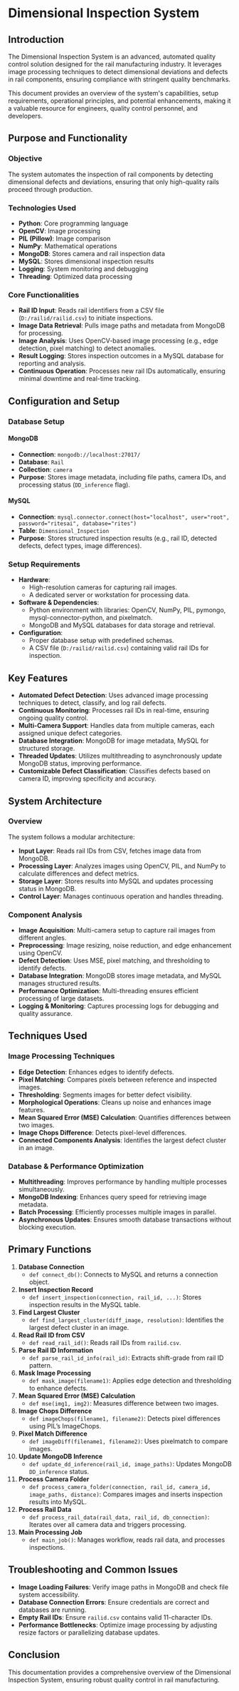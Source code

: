 # Dimensional Inspection System

## Introduction
The Dimensional Inspection System is an advanced, automated quality control solution designed for the rail manufacturing industry. It leverages image processing techniques to detect dimensional deviations and defects in rail components, ensuring compliance with stringent quality benchmarks.

This document provides an overview of the system's capabilities, setup requirements, operational principles, and potential enhancements, making it a valuable resource for engineers, quality control personnel, and developers.

## Purpose and Functionality

### Objective
The system automates the inspection of rail components by detecting dimensional defects and deviations, ensuring that only high-quality rails proceed through production.

### Technologies Used
- **Python**: Core programming language
- **OpenCV**: Image processing
- **PIL (Pillow)**: Image comparison
- **NumPy**: Mathematical operations
- **MongoDB**: Stores camera and rail inspection data
- **MySQL**: Stores dimensional inspection results
- **Logging**: System monitoring and debugging
- **Threading**: Optimized data processing

### Core Functionalities
- **Rail ID Input**: Reads rail identifiers from a CSV file (`D:/railid/railid.csv`) to initiate inspections.
- **Image Data Retrieval**: Pulls image paths and metadata from MongoDB for processing.
- **Image Analysis**: Uses OpenCV-based image processing (e.g., edge detection, pixel matching) to detect anomalies.
- **Result Logging**: Stores inspection outcomes in a MySQL database for reporting and analysis.
- **Continuous Operation**: Processes new rail IDs automatically, ensuring minimal downtime and real-time tracking.

## Configuration and Setup

### Database Setup

#### MongoDB
- **Connection**: `mongodb://localhost:27017/`
- **Database**: `Rail`
- **Collection**: `camera`
- **Purpose**: Stores image metadata, including file paths, camera IDs, and processing status (`DD_inference` flag).

#### MySQL
- **Connection**: `mysql.connector.connect(host="localhost", user="root", password="ritesai", database="rites")`
- **Table**: `Dimensional_Inspection`
- **Purpose**: Stores structured inspection results (e.g., rail ID, detected defects, defect types, image differences).

### Setup Requirements
- **Hardware**:
  - High-resolution cameras for capturing rail images.
  - A dedicated server or workstation for processing data.
- **Software & Dependencies**:
  - Python environment with libraries: OpenCV, NumPy, PIL, pymongo, mysql-connector-python, and pixelmatch.
  - MongoDB and MySQL databases for data storage and retrieval.
- **Configuration**:
  - Proper database setup with predefined schemas.
  - A CSV file (`D:/railid/railid.csv`) containing valid rail IDs for inspection.

## Key Features
- **Automated Defect Detection**: Uses advanced image processing techniques to detect, classify, and log rail defects.
- **Continuous Monitoring**: Processes rail IDs in real-time, ensuring ongoing quality control.
- **Multi-Camera Support**: Handles data from multiple cameras, each assigned unique defect categories.
- **Database Integration**: MongoDB for image metadata, MySQL for structured storage.
- **Threaded Updates**: Utilizes multithreading to asynchronously update MongoDB status, improving performance.
- **Customizable Defect Classification**: Classifies defects based on camera ID, improving specificity and accuracy.

## System Architecture

### Overview
The system follows a modular architecture:
- **Input Layer**: Reads rail IDs from CSV, fetches image data from MongoDB.
- **Processing Layer**: Analyzes images using OpenCV, PIL, and NumPy to calculate differences and defect metrics.
- **Storage Layer**: Stores results into MySQL and updates processing status in MongoDB.
- **Control Layer**: Manages continuous operation and handles threading.

### Component Analysis
- **Image Acquisition**: Multi-camera setup to capture rail images from different angles.
- **Preprocessing**: Image resizing, noise reduction, and edge enhancement using OpenCV.
- **Defect Detection**: Uses MSE, pixel matching, and thresholding to identify defects.
- **Database Integration**: MongoDB stores image metadata, and MySQL manages structured results.
- **Performance Optimization**: Multi-threading ensures efficient processing of large datasets.
- **Logging & Monitoring**: Captures processing logs for debugging and quality assurance.

## Techniques Used

### Image Processing Techniques
- **Edge Detection**: Enhances edges to identify defects.
- **Pixel Matching**: Compares pixels between reference and inspected images.
- **Thresholding**: Segments images for better defect visibility.
- **Morphological Operations**: Cleans up noise and enhances image features.
- **Mean Squared Error (MSE) Calculation**: Quantifies differences between two images.
- **Image Chops Difference**: Detects pixel-level differences.
- **Connected Components Analysis**: Identifies the largest defect cluster in an image.

### Database & Performance Optimization
- **Multithreading**: Improves performance by handling multiple processes simultaneously.
- **MongoDB Indexing**: Enhances query speed for retrieving image metadata.
- **Batch Processing**: Efficiently processes multiple images in parallel.
- **Asynchronous Updates**: Ensures smooth database transactions without blocking execution.

## Primary Functions

1. **Database Connection**
   - `def connect_db()`: Connects to MySQL and returns a connection object.
2. **Insert Inspection Record**
   - `def insert_inspection(connection, rail_id, ...)`: Stores inspection results in the MySQL table.
3. **Find Largest Cluster**
   - `def find_largest_cluster(diff_image, resolution)`: Identifies the largest defect cluster in an image.
4. **Read Rail ID from CSV**
   - `def read_rail_id()`: Reads rail IDs from `railid.csv`.
5. **Parse Rail ID Information**
   - `def parse_rail_id_info(rail_id)`: Extracts shift-grade from rail ID pattern.
6. **Mask Image Processing**
   - `def mask_image(filename1)`: Applies edge detection and thresholding to enhance defects.
7. **Mean Squared Error (MSE) Calculation**
   - `def mse(img1, img2)`: Measures difference between two images.
8. **Image Chops Difference**
   - `def imageChops(filename1, filename2)`: Detects pixel differences using PIL’s ImageChops.
9. **Pixel Match Difference**
   - `def imageDiff(filename1, filename2)`: Uses pixelmatch to compare images.
10. **Update MongoDB Inference**
    - `def update_dd_inference(rail_id, image_paths)`: Updates MongoDB `DD_inference` status.
11. **Process Camera Folder**
    - `def process_camera_folder(connection, rail_id, camera_id, image_paths, distance)`: Compares images and inserts inspection results into MySQL.
12. **Process Rail Data**
    - `def process_rail_data(rail_data, rail_id, db_connection)`: Iterates over all camera data and triggers processing.
13. **Main Processing Job**
    - `def main_job()`: Manages workflow, reads rail data, and processes inspections.

## Troubleshooting and Common Issues
- **Image Loading Failures**: Verify image paths in MongoDB and check file system accessibility.
- **Database Connection Errors**: Ensure credentials are correct and databases are running.
- **Empty Rail IDs**: Ensure `railid.csv` contains valid 11-character IDs.
- **Performance Bottlenecks**: Optimize image processing by adjusting resize factors or parallelizing database updates.

## Conclusion
This documentation provides a comprehensive overview of the Dimensional Inspection System, ensuring robust quality control in rail manufacturing.

